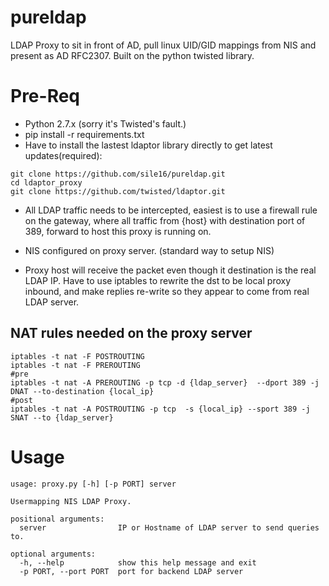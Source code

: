 # pureldap
LDAP Proxy to sit in front of AD, pull linux UID/GID mappings from NIS and present as AD RFC2307.   Built on the python twisted library.


# Pre-Req
 - Python 2.7.x (sorry it's Twisted's fault.)
 - pip install -r requirements.txt
 - Have to install the lastest ldaptor library directly to get latest updates(required):
 ```
 git clone https://github.com/sile16/pureldap.git
 cd ldaptor_proxy
 git clone https://github.com/twisted/ldaptor.git
 ```
 
 - All LDAP traffic needs to be intercepted, easiest is to use a firewall rule on the gateway, where all traffic from {host} with destination port of 389, forward to host this proxy is running on.

 - NIS configured on proxy server. (standard way to setup NIS)
 
 - Proxy host will receive the packet even though it destination is the real LDAP IP.  Have to use iptables to rewrite the dst to be local proxy inbound, and make replies re-write so they appear to come from real LDAP server.
 
 ## NAT rules needed on the proxy server
  ```/sbin/sysctl -w net.ipv4.ip_forward=1
  iptables -t nat -F POSTROUTING
  iptables -t nat -F PREROUTING
  #pre
  iptables -t nat -A PREROUTING -p tcp -d {ldap_server}  --dport 389 -j DNAT --to-destination {local_ip}
  #post
  iptables -t nat -A POSTROUTING -p tcp  -s {local_ip} --sport 389 -j SNAT --to {ldap_server}
  ```

# Usage
```
usage: proxy.py [-h] [-p PORT] server

Usermapping NIS LDAP Proxy.

positional arguments:
  server                IP or Hostname of LDAP server to send queries to.

optional arguments:
  -h, --help            show this help message and exit
  -p PORT, --port PORT  port for backend LDAP server
  ```


